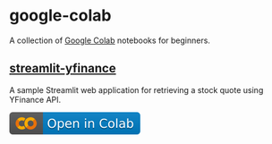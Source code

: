 # google-colab
A collection of [Google Colab](https://colab.research.google.com/) notebooks for beginners.

## [streamlit-yfinance](streamlit-yfinance.ipynb)
A sample Streamlit web application for retrieving a stock quote using YFinance API.

[![Open In Colab](images/colab.svg)](https://colab.research.google.com/github/alphasecio/google-colab/blob/main/streamlit-yfinance.ipynb)

